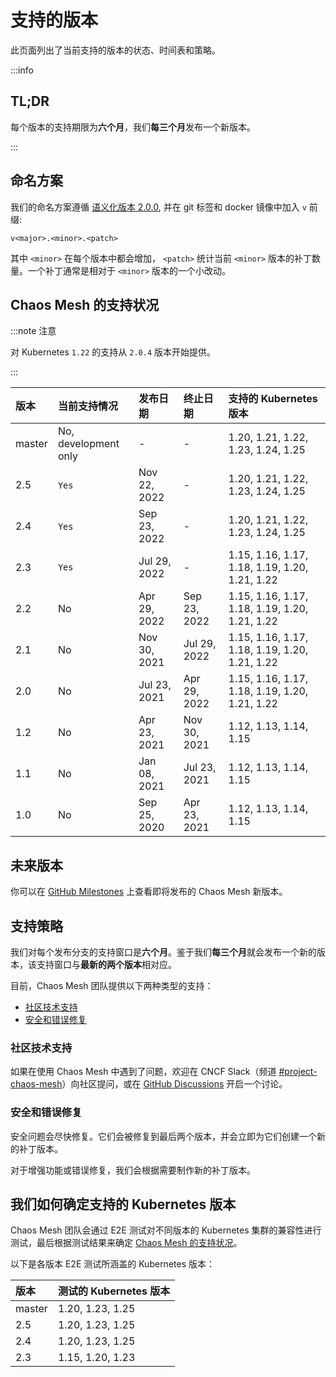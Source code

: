 # 支持的版本

此页面列出了当前支持的版本的状态、时间表和策略。

:::info

## TL;DR

每个版本的支持期限为**六个月**，我们**每三个月**发布一个新版本。

:::

## 命名方案

我们的命名方案遵循 [语义化版本 2.0.0](https://semver.org/lang/zh-CN/), 并在 git 标签和 docker 镜像中加入 `v` 前缀:

```plain
v<major>.<minor>.<patch>
```

其中 `<minor>` 在每个版本中都会增加， `<patch>` 统计当前 `<minor>` 版本的补丁数量。一个补丁通常是相对于 `<minor>` 版本的一个小改动。

## Chaos Mesh 的支持状况

:::note 注意

对 Kubernetes `1.22` 的支持从 `2.0.4` 版本开始提供。

:::

| 版本    | 当前支持情况          | 发布日期     | 终止日期     | 支持的 Kubernetes 版本                         |
| :------ | :-------------------- | :----------- | :----------- | :--------------------------------------------- |
| master  | No, development only  | -            | -            | 1.20, 1.21, 1.22, 1.23, 1.24, 1.25             |
| 2.5     | `Yes`                 | Nov 22, 2022 | -            | 1.20, 1.21, 1.22, 1.23, 1.24, 1.25             |
| 2.4     | `Yes`                 | Sep 23, 2022 | -            | 1.20, 1.21, 1.22, 1.23, 1.24, 1.25             |
| 2.3     | `Yes`                 | Jul 29, 2022 | -            | 1.15, 1.16, 1.17, 1.18, 1.19, 1.20, 1.21, 1.22 |
| 2.2     | No                    | Apr 29, 2022 | Sep 23, 2022 | 1.15, 1.16, 1.17, 1.18, 1.19, 1.20, 1.21, 1.22 |
| 2.1     | No                    | Nov 30, 2021 | Jul 29, 2022 | 1.15, 1.16, 1.17, 1.18, 1.19, 1.20, 1.21, 1.22 |
| 2.0     | No                    | Jul 23, 2021 | Apr 29, 2022 | 1.15, 1.16, 1.17, 1.18, 1.19, 1.20, 1.21, 1.22 |
| 1.2     | No                    | Apr 23, 2021 | Nov 30, 2021 | 1.12, 1.13, 1.14, 1.15                         |
| 1.1     | No                    | Jan 08, 2021 | Jul 23, 2021 | 1.12, 1.13, 1.14, 1.15                         |
| 1.0     | No                    | Sep 25, 2020 | Apr 23, 2021 | 1.12, 1.13, 1.14, 1.15                         |

## 未来版本

你可以在 [GitHub Milestones](https://github.com/chaos-mesh/chaos-mesh/milestones) 上查看即将发布的 Chaos Mesh 新版本。

## 支持策略

我们对每个发布分支的支持窗口是**六个月**。鉴于我们**每三个月**就会发布一个新的版本，该支持窗口与**最新的两个版本**相对应。

目前，Chaos Mesh 团队提供以下两种类型的支持：

- [社区技术支持](#社区技术支持)
- [安全和错误修复](#安全和错误修复)

### 社区技术支持

如果在使用 Chaos Mesh 中遇到了问题，欢迎在 CNCF Slack（频道 [#project-chaos-mesh](https://cloud-native.slack.com/archives/C0193VAV272)）向社区提问，或在 [GitHub Discussions](https://github.com/chaos-mesh/chaos-mesh/discussions) 开启一个讨论。

### 安全和错误修复

安全问题会尽快修复。它们会被修复到最后两个版本，并会立即为它们创建一个新的补丁版本。

对于增强功能或错误修复，我们会根据需要制作新的补丁版本。

## 我们如何确定支持的 Kubernetes 版本

Chaos Mesh 团队会通过 E2E 测试对不同版本的 Kubernetes 集群的兼容性进行测试，最后根据测试结果来确定 [Chaos Mesh 的支持状况](#chaos-mesh-的支持状况)。

以下是各版本 E2E 测试所涵盖的 Kubernetes 版本：

| 版本   | 测试的 Kubernetes 版本 |
| :----- | :--------------------- |
| master | 1.20, 1.23, 1.25       |
| 2.5    | 1.20, 1.23, 1.25       |
| 2.4    | 1.20, 1.23, 1.25       |
| 2.3    | 1.15, 1.20, 1.23       |
